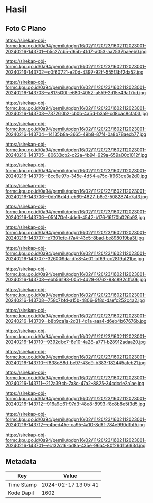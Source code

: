 # Hasil

## Foto C Plano

https://sirekap-obj-formc.kpu.go.id/0a94/pemilu/pdpr/16/02/11/20/23/1602112023001-20240216-143701--b5c27cb5-d65b-41d7-a053-aa2537baeeb0.jpg

https://sirekap-obj-formc.kpu.go.id/0a94/pemilu/pdpr/16/02/11/20/23/1602112023001-20240216-143702--c0f60721-e20d-4397-92ff-555f3bf2da52.jpg

https://sirekap-obj-formc.kpu.go.id/0a94/pemilu/pdpr/16/02/11/20/23/1602112023001-20240216-143703--a817500f-e680-4052-a559-2d15e49af7bd.jpg

https://sirekap-obj-formc.kpu.go.id/0a94/pemilu/pdpr/16/02/11/20/23/1602112023001-20240216-143703--737260b2-cb0b-4a5d-b3a9-cd8cac8cfa03.jpg

https://sirekap-obj-formc.kpu.go.id/0a94/pemilu/pdpr/16/02/11/20/23/1602112023001-20240216-143704--14135b8a-3665-49b8-87f4-0a8b78aecb77.jpg

https://sirekap-obj-formc.kpu.go.id/0a94/pemilu/pdpr/16/02/11/20/23/1602112023001-20240216-143705--80633cb2-c22a-4b94-929a-659a00c1012f.jpg

https://sirekap-obj-formc.kpu.go.id/0a94/pemilu/pdpr/16/02/11/20/23/1602112023001-20240216-143705--8cc6e97b-345e-4d54-a75c-1f963ce3a2d0.jpg

https://sirekap-obj-formc.kpu.go.id/0a94/pemilu/pdpr/16/02/11/20/23/1602112023001-20240216-143706--0db16d4d-eb69-4827-b8c2-5082874c7af3.jpg

https://sirekap-obj-formc.kpu.go.id/0a94/pemilu/pdpr/16/02/11/20/23/1602112023001-20240216-143706--05f470e1-4de6-4542-b176-16f70b026a93.jpg

https://sirekap-obj-formc.kpu.go.id/0a94/pemilu/pdpr/16/02/11/20/23/1602112023001-20240216-143707--e7301cfe-f7a4-43c5-8bad-be898019ba3f.jpg

https://sirekap-obj-formc.kpu.go.id/0a94/pemilu/pdpr/16/02/11/20/23/1602112023001-20240216-143707--326009da-dfe8-4e01-bf69-cc2819af21be.jpg

https://sirekap-obj-formc.kpu.go.id/0a94/pemilu/pdpr/16/02/11/20/23/1602112023001-20240216-143708--ebb56193-0051-4d29-9762-98c892cffc06.jpg

https://sirekap-obj-formc.kpu.go.id/0a94/pemilu/pdpr/16/02/11/20/23/1602112023001-20240216-143708--758c7bfd-a15b-4806-9f8d-daefc252c4a2.jpg

https://sirekap-obj-formc.kpu.go.id/0a94/pemilu/pdpr/16/02/11/20/23/1602112023001-20240216-143709--b8b9ca1a-2d31-4d1a-aaa4-d6eb4b67676b.jpg

https://sirekap-obj-formc.kpu.go.id/0a94/pemilu/pdpr/16/02/11/20/23/1602112023001-20240216-143710--9392dbc7-8e10-4a28-a771-b28912adaa20.jpg

https://sirekap-obj-formc.kpu.go.id/0a94/pemilu/pdpr/16/02/11/20/23/1602112023001-20240216-143710--f838c88d-be97-43e9-b383-182445afeb21.jpg

https://sirekap-obj-formc.kpu.go.id/0a94/pemilu/pdpr/16/02/11/20/23/1602112023001-20240216-143711--212a39cb-7a8c-47a2-8825-34cdcde2a1ae.jpg

https://sirekap-obj-formc.kpu.go.id/0a94/pemilu/pdpr/16/02/11/20/23/1602112023001-20240216-143712--916a9c61-97d3-48e8-8993-f8c8b8e5f3d5.jpg

https://sirekap-obj-formc.kpu.go.id/0a94/pemilu/pdpr/16/02/11/20/23/1602112023001-20240216-143712--e4bed45e-ca95-4a10-8d6f-784e990dfbf5.jpg

https://sirekap-obj-formc.kpu.go.id/0a94/pemilu/pdpr/16/02/11/20/23/1602112023001-20240216-143701--ec132c16-bd8a-435e-96a4-80f29d1b693d.jpg


## Metadata

| Key        | Value               |
| ---------- | ------------------- |
| Time Stamp | 2024-02-17 13:05:41 |
| Kode Dapil | 1602                |



